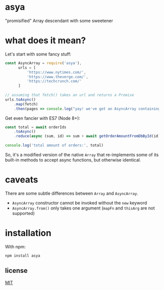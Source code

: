 # asya

"promisified" Array descendant with some sweetener

# what does it mean?

Let's start with some fancy stuff:

```js
const AsyncArray = require('asya'),
      urls = [
          'https://www.nytimes.com/',
          'https://www.theverge.com/',
          'https://techcrunch.com/'
      ]
      
// assuming that fetch() takes an url and returns a Promise
urls.toAsync()
    .map(fetch)
    .then(pages => console.log("yay! we've got an AsyncArray containing fetched pages:", pages))
```

Get even fancier with ES7 (Node 8+):

```js
const total = await orderIds
    .toAsync()
    .reduce(async (sum, id) => sum + await getOrderAmountFromDbById(id))
    
console.log('total amount of orders:', total)
```

So, it's a modified version of the native `Array` that re-implements some of its built-in methods to accept async functions, but otherwise identical.

# caveats

There are some subtle differences between `Array` and `AsyncArray`.

- `AsyncArray` constructor cannot be invoked without the `new` keyword
- `AsyncArray.from()` only takes one argument (`mapFn` and `thisArg` are not supported)

# installation

With npm:

    npm install asya

## license

[MIT](/LICENSE)